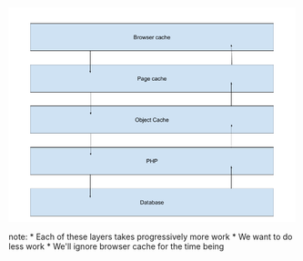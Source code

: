 
![](resources/images/request-stack-with-caching.png) <!-- .element: class="plain" style="width: 800px; background:none;" -->

note:
    * Each of these layers takes progressively more work
    * We want to do less work
    * We'll ignore browser cache for the time being
